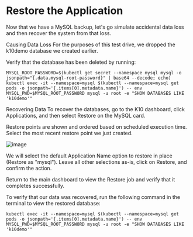 # Restore the Application
Now that we have a MySQL backup, let's go simulate accidental data loss and then recover the system from that loss.

Causing Data Loss
For the purposes of this test drive, we dropped the k10demo database we created earlier.

Verify that the database has been deleted by running:

```
MYSQL_ROOT_PASSWORD=$(kubectl get secret --namespace mysql mysql -o jsonpath="{.data.mysql-root-password}" | base64 --decode; echo)
kubectl exec -it --namespace=mysql $(kubectl --namespace=mysql get pods -o jsonpath='{.items[0].metadata.name}') -- env MYSQL_PWD=$MYSQL_ROOT_PASSWORD mysql -u root -e "SHOW DATABASES LIKE 'k10demo'"
```

Recovering Data
To recover the databases, go to the K10 dashboard, click Applications, and then select Restore on the MySQL card.

Restore points are shown and ordered based on scheduled execution time. Select the most recent restore point we just created.

![image](https://github.com/hoangtranson/kubernetes/assets/35447677/d1fe0644-d47c-4a56-9672-24c2cc6bb020)


We will select the default Application Name option to restore in place (Restore as "mysql"). Leave all other selections as-is, click on Restore, and confirm the action.

Return to the main dashboard to view the Restore job and verify that it completes successfully.

To verify that our data was recovered, run the following command in the terminal to view the restored database:

```
kubectl exec -it --namespace=mysql $(kubectl --namespace=mysql get pods -o jsonpath='{.items[0].metadata.name}') -- env MYSQL_PWD=$MYSQL_ROOT_PASSWORD mysql -u root -e "SHOW DATABASES LIKE 'k10demo'"
```
